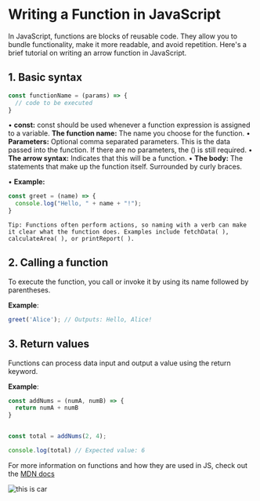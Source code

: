 # Writing a Function in JavaScript

In JavaScript, functions are blocks of reusable code. They allow you to bundle functionality, make it more readable, and avoid repetition. Here's a brief tutorial on writing an arrow function in JavaScript.

## 1. Basic syntax

```js
const functionName = (params) => {
  // code to be executed
}
```
•⁠  ⁠**const:** const should be used whenever a function expression is assigned to a variable.
**The function name:** The name you choose for the function.
•⁠  ⁠**Parameters:** Optional comma separated parameters. This is the data passed into the function. If there are no parameters, the () is still required.
•⁠  ⁠**The arrow syntax:** Indicates that this will be a function.
•⁠  ⁠**The body:** The statements that make up the function itself. Surrounded by curly braces.

•⁠  ⁠**Example:**


```js
const greet = (name) => {
  console.log("Hello, " + name + "!");
}
```

	⁠Tip: Functions often perform actions, so naming with a verb can make it clear what the function does. Examples include fetchData( ), calculateArea( ), or printReport( ). 

## 2. Calling a function

To execute the function, you call or invoke it by using its name followed by parentheses.

**Example**:
```js
greet('Alice'); // Outputs: Hello, Alice!

```
## 3. Return values

Functions can process data input and output a value using the return keyword.

**Example**: 
```js
const addNums = (numA, numB) => {
  return numA + numB
}


const total = addNums(2, 4);

console.log(total) // Expected value: 6
```

For more information on functions and how they are used in JS, check out the [MDN docs]


[MDN docs]: [https://developer.mozilla.org/en-US/docs/Web/JavaScript/Guide/Functions]


![this is car](https://images-ext-1.discordapp.net/external/rXJurhfKF5ASk8LNyVePQKc8MiUiv_iNxR5tWXrMrNo/%3Fq%3D80%26w%3D1374%26auto%3Dformat%26fit%3Dcrop%26ixlib%3Drb-4.1.0%26ixid%3DM3wxMjA3fDB8MHxwaG90by1wYWdlfHx8fGVufDB8fHx8fA%253D%253D/https/images.unsplash.com/photo-1751442188780-c4ba25403392?format=webp&width=1472&height=1104)
